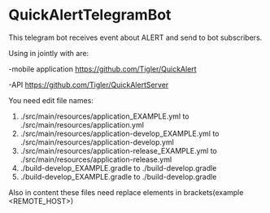 # QuickAlertTelegramBot

This telegram bot receives event about ALERT and send to bot subscribers.

Using in jointly with are:

-mobile application https://github.com/Tigler/QuickAlert

-API https://github.com/Tigler/QuickAlertServer

You need edit file names: 
1. ./src/main/resources/application_EXAMPLE.yml to ./src/main/resources/application.yml
2. ./src/main/resources/application-develop_EXAMPLE.yml to ./src/main/resources/application-develop.yml
3. ./src/main/resources/application-release_EXAMPLE.yml to ./src/main/resources/application-release.yml
4. ./build-develop_EXAMPLE.gradle to ./build-develop.gradle
5. ./build-develop_EXAMPLE.gradle to ./build-develop.gradle

Also in content these files need replace elements in brackets(example <REMOTE_HOST>)
